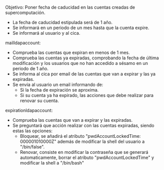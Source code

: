 Objetivo: Poner fecha de caducidad en las cuentas creadas de supercomputación.

- La fecha de caducidad estipulada será de 1 año.
- Se informará en un periodo de un mes hasta que la cuenta expire.
- Se informará al usuario y al cica.

mailldapaccount:
 - Comprueba las cuentas que expiran en menos de 1 mes.
 - Comprueba las cuentas  ya expiradas, comprobando la fecha de última modificación y los usuarios que no han accedido a sésamo en un periodo de 1 año. 
 - Se informa al cica por email de las cuentas que van a expirar y las ya expiradas.
 - Se envia al usuario un email informando de:
	- Si la fecha de expiración se aproxima.
	- Si su cuenta ya ha expirado, las acciones que debe realizar para renovar su cuenta.

expirationldapaccount:
 - Comprueba las cuentas que van a expirar y las expiradas.
 - Se preguntará que acción realizar con las cuentas expiradas, siendo estas las opciones:
	- Bloquear, se añadirá el atributo "pwdAccountLockedTime: 000001010000Z" además de modificar la shell del usuario a  "/bin/false".
	- Renovar, consiste en modificar la contraseña que se generará automaticamente, borrar el atributo "pwdAccountLockedTime" y modificar la shell a "/bin/bash"



